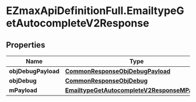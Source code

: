 # EZmaxApiDefinitionFull.EmailtypeGetAutocompleteV2Response

## Properties

Name | Type | Description | Notes
------------ | ------------- | ------------- | -------------
**objDebugPayload** | [**CommonResponseObjDebugPayload**](CommonResponseObjDebugPayload.md) |  | 
**objDebug** | [**CommonResponseObjDebug**](CommonResponseObjDebug.md) |  | [optional] 
**mPayload** | [**EmailtypeGetAutocompleteV2ResponseMPayload**](EmailtypeGetAutocompleteV2ResponseMPayload.md) |  | 



